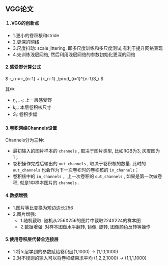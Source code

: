 ## VGG论文

#### １.VGG的创新点

- 1.更小的卷积核和stride
- 2.更深的网络
- 3.尺度抖动: scale jittering, 即多尺度训练和多尺度测试,有利于提升网络表现
- 4.先训练浅层网络, 然后利用浅层网络的参数初始化更深的网络

#### 2.感受野计算公式

$ r_n = r_{n-1} + (k_n-1) \,\prod_{i=1}^{n-1}S_i $ 

其中:

- $r_{n-1}$:  上一层感受野
- $k_n$: 本层卷积核尺寸
- $S_i$: 卷积步幅

#### 3.卷积网络Channels设置

Channels分为三种:

- 最初输入的图片样本的 `channels` , 取决于图片类型, 比如RGB为3, 灰度图为1；
- 卷积操作完成后输出的 `out_channels` , 取决于卷积核的数量. 此时的 `out_channels` 也会作为下一次卷积时的卷积核的 `in_channels`；
- 卷积核中的 `in_channels` ，上一次卷积的 `out_channels` , 如果是第一次做卷积, 就是1中样本图片的 `channels` . 

#### 4.数据增强

- 1.图片等比变换为短边边长256
- 2.图片增强:
    - 1.随机截取: 随机从256X256的图片中截取224X224的样本图
    - 2.数据增强: 对样本图做水平翻转, 镜像, 旋转, 图像颜色反转等操作

#### 5.使用卷积层代替全连接层

- 1.将fc层学到的参数赋给卷积层(1,1000) -> (1,1,1,1000)
- 2.对不规则的输入可以将卷积结果求平均 (1,2,2,1000) -> (1,1,1,1000)